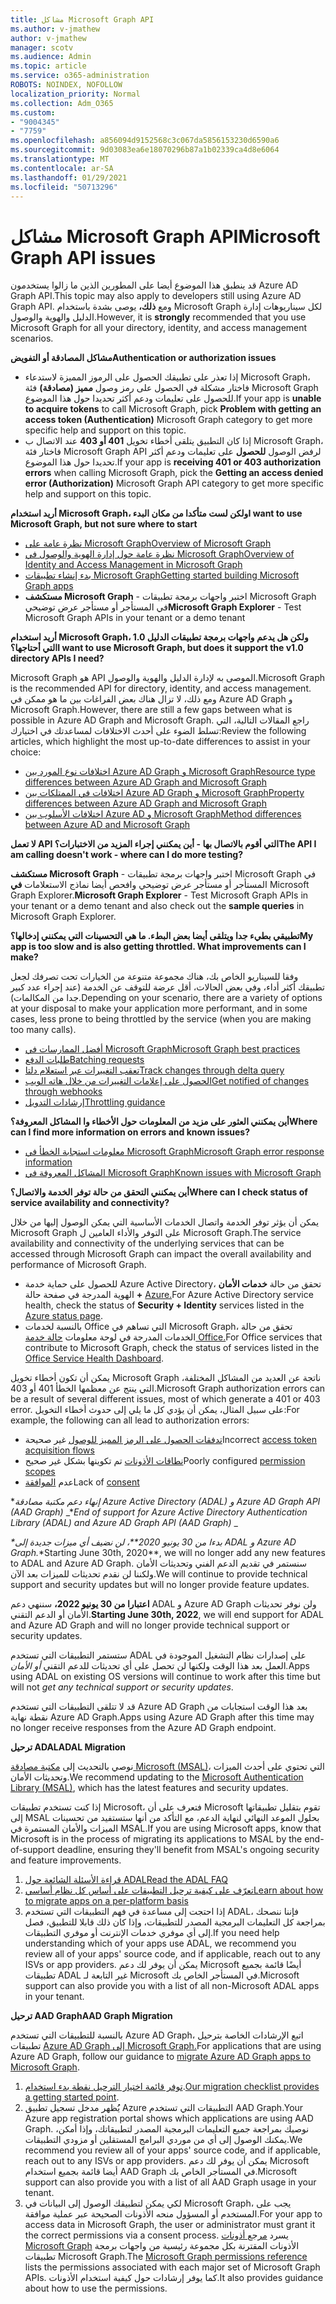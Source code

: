 ```yaml
---
title: مشاكل Microsoft Graph API
ms.author: v-jmathew
author: v-jmathew
manager: scotv
ms.audience: Admin
ms.topic: article
ms.service: o365-administration
ROBOTS: NOINDEX, NOFOLLOW
localization_priority: Normal
ms.collection: Adm_O365
ms.custom:
- "9004345"
- "7759"
ms.openlocfilehash: a856094d9152568c3c067da5856153230d6590a6
ms.sourcegitcommit: 9d03083ea6e18070296b87a1b02339ca4d8e6064
ms.translationtype: MT
ms.contentlocale: ar-SA
ms.lasthandoff: 01/29/2021
ms.locfileid: "50713296"
---
```

# <a name="microsoft-graph-api-issues"></a><span data-ttu-id="b7d8a-102">مشاكل Microsoft Graph API</span><span class="sxs-lookup"><span data-stu-id="b7d8a-102">Microsoft Graph API issues</span></span>

<span data-ttu-id="b7d8a-103">قد ينطبق هذا الموضوع أيضا على المطورين الذين ما زالوا يستخدمون Azure AD Graph API.</span><span class="sxs-lookup"><span data-stu-id="b7d8a-103">This topic may also apply to developers still using Azure AD Graph API.</span></span> <span data-ttu-id="b7d8a-104">ومع **ذلك،** يوصى بشدة باستخدام Microsoft Graph لكل سيناريوهات إدارة الدليل والهوية والوصول.</span><span class="sxs-lookup"><span data-stu-id="b7d8a-104">However, it is **strongly** recommended that you use Microsoft Graph for all your directory, identity, and access management scenarios.</span></span>

<span data-ttu-id="b7d8a-105">**مشاكل المصادقة أو التفويض**</span><span class="sxs-lookup"><span data-stu-id="b7d8a-105">**Authentication or authorization issues**</span></span>

- <span data-ttu-id="b7d8a-106">إذا تعذر  على تطبيقك الحصول على الرموز المميزة لاستدعاء Microsoft Graph، فاختار مشكلة في الحصول على رمز وصول **مميز (مصادقة)** فئة Microsoft Graph للحصول على تعليمات ودعم أكثر تحديدا حول هذا الموضوع.</span><span class="sxs-lookup"><span data-stu-id="b7d8a-106">If your app is **unable to acquire tokens** to call Microsoft Graph, pick **Problem with getting an access token (Authentication)** Microsoft Graph category to get more specific help and support on this topic.</span></span>
- <span data-ttu-id="b7d8a-107">إذا كان التطبيق يتلقى أخطاء تخويل **401 أو 403** عند الاتصال ب Microsoft Graph، فاختار فئة Microsoft Graph API لرفض الوصول **للحصول** على تعليمات ودعم أكثر تحديدا حول هذا الموضوع.</span><span class="sxs-lookup"><span data-stu-id="b7d8a-107">If your app is **receiving 401 or 403 authorization errors** when calling Microsoft Graph, pick the **Getting an access denied error (Authorization)** Microsoft Graph API category to get more specific help and support on this topic.</span></span>

<span data-ttu-id="b7d8a-108">**أريد استخدام Microsoft Graph، ولكن لست متأكدا من مكان البدء**</span><span class="sxs-lookup"><span data-stu-id="b7d8a-108">**I want to use Microsoft Graph, but not sure where to start**</span></span>

- [<span data-ttu-id="b7d8a-109">نظرة عامة على Microsoft Graph</span><span class="sxs-lookup"><span data-stu-id="b7d8a-109">Overview of Microsoft Graph</span></span>](https://docs.microsoft.com/graph/overview)
- [<span data-ttu-id="b7d8a-110">نظرة عامة حول إدارة الهوية والوصول في Microsoft Graph</span><span class="sxs-lookup"><span data-stu-id="b7d8a-110">Overview of Identity and Access Management in Microsoft Graph</span></span>](https://docs.microsoft.com/graph/azuread-identity-access-management-concept-overview)
- [<span data-ttu-id="b7d8a-111">بدء إنشاء تطبيقات Microsoft Graph</span><span class="sxs-lookup"><span data-stu-id="b7d8a-111">Getting started building Microsoft Graph apps</span></span>](https://docs.microsoft.com/graph/)
- <span data-ttu-id="b7d8a-112">**مستكشف Microsoft Graph** - اختبر واجهات برمجة تطبيقات Microsoft Graph في المستأجر أو مستأجر عرض توضيحي</span><span class="sxs-lookup"><span data-stu-id="b7d8a-112">**Microsoft Graph Explorer** - Test Microsoft Graph APIs in your tenant or a demo tenant</span></span>

<span data-ttu-id="b7d8a-113">**أريد استخدام Microsoft Graph، ولكن هل يدعم واجهات برمجة تطبيقات الدليل 1.0 التي أحتاجها؟**</span><span class="sxs-lookup"><span data-stu-id="b7d8a-113">**I want to use Microsoft Graph, but does it support the v1.0 directory APIs I need?**</span></span>

<span data-ttu-id="b7d8a-114">Microsoft Graph هو API الموصى به لإدارة الدليل والهوية والوصول.</span><span class="sxs-lookup"><span data-stu-id="b7d8a-114">Microsoft Graph is the recommended API for directory, identity, and access management.</span></span> <span data-ttu-id="b7d8a-115">ومع ذلك، لا تزال هناك بعض الفراغات بين ما هو ممكن في Azure AD Graph و Microsoft Graph.</span><span class="sxs-lookup"><span data-stu-id="b7d8a-115">However, there are still a few gaps between what is possible in Azure AD Graph and Microsoft Graph.</span></span> <span data-ttu-id="b7d8a-116">راجع المقالات التالية، التي تسلط الضوء على أحدث الاختلافات لمساعدتك في اختيارك:</span><span class="sxs-lookup"><span data-stu-id="b7d8a-116">Review the following articles, which highlight the most up-to-date differences to assist in your choice:</span></span>

- [<span data-ttu-id="b7d8a-117">اختلافات نوع المورد بين Azure AD Graph و Microsoft Graph</span><span class="sxs-lookup"><span data-stu-id="b7d8a-117">Resource type differences between Azure AD Graph and Microsoft Graph</span></span>](https://docs.microsoft.com/graph/migrate-azure-ad-graph-resource-differences)
- [<span data-ttu-id="b7d8a-118">اختلافات في الممتلكات بين Azure AD Graph و Microsoft Graph</span><span class="sxs-lookup"><span data-stu-id="b7d8a-118">Property differences between Azure AD Graph and Microsoft Graph</span></span>](https://docs.microsoft.com/graph/migrate-azure-ad-graph-property-differences)
- [<span data-ttu-id="b7d8a-119">اختلافات الأسلوب بين Azure AD و Microsoft Graph</span><span class="sxs-lookup"><span data-stu-id="b7d8a-119">Method differences between Azure AD and Microsoft Graph</span></span>](https://docs.microsoft.com/graph/migrate-azure-ad-graph-method-differences)

<span data-ttu-id="b7d8a-120">**لا تعمل API التي أقوم بالاتصال بها - أين يمكنني إجراء المزيد من الاختبارات؟**</span><span class="sxs-lookup"><span data-stu-id="b7d8a-120">**The API I am calling doesn't work - where can I do more testing?**</span></span>

<span data-ttu-id="b7d8a-121">**مستكشف Microsoft Graph** - اختبر واجهات برمجة تطبيقات Microsoft Graph في المستأجر أو مستأجر عرض توضيحي وافحص أيضا نماذج الاستعلامات **في** Microsoft Graph Explorer.</span><span class="sxs-lookup"><span data-stu-id="b7d8a-121">**Microsoft Graph Explorer** - Test Microsoft Graph APIs in your tenant or a demo tenant and also check out the **sample queries** in Microsoft Graph Explorer.</span></span>

<span data-ttu-id="b7d8a-122">**تطبيقي بطيء جدا ويتلقى أيضا بعض البطء. ما هي التحسينات التي يمكنني إدخالها؟**</span><span class="sxs-lookup"><span data-stu-id="b7d8a-122">**My app is too slow and is also getting throttled. What improvements can I make?**</span></span>

<span data-ttu-id="b7d8a-123">وفقا للسيناريو الخاص بك، هناك مجموعة متنوعة من الخيارات تحت تصرفك لجعل تطبيقك أكثر أداء، وفي بعض الحالات، أقل عرضة للتوقف عن الخدمة (عند إجراء عدد كبير جدا من المكالمات).</span><span class="sxs-lookup"><span data-stu-id="b7d8a-123">Depending on your scenario, there are a variety of options at your disposal to make your application more performant, and in some cases, less prone to being throttled by the service (when you are making too many calls).</span></span>

- [<span data-ttu-id="b7d8a-124">أفضل الممارسات في Microsoft Graph</span><span class="sxs-lookup"><span data-stu-id="b7d8a-124">Microsoft Graph best practices</span></span>](https://docs.microsoft.com/graph/best-practices-concept)
- [<span data-ttu-id="b7d8a-125">طلبات الدفع</span><span class="sxs-lookup"><span data-stu-id="b7d8a-125">Batching requests</span></span>](https://docs.microsoft.com/graph/json-batching)
- [<span data-ttu-id="b7d8a-126">تعقب التغييرات عبر استعلام دلتا</span><span class="sxs-lookup"><span data-stu-id="b7d8a-126">Track changes through delta query</span></span>](https://docs.microsoft.com/graph/delta-query-overview)
- [<span data-ttu-id="b7d8a-127">الحصول على إعلامات التغييرات من خلال هاته الويب</span><span class="sxs-lookup"><span data-stu-id="b7d8a-127">Get notified of changes through webhooks</span></span>](https://docs.microsoft.com/graph/webhooks)
- [<span data-ttu-id="b7d8a-128">إرشادات التدويل</span><span class="sxs-lookup"><span data-stu-id="b7d8a-128">Throttling guidance</span></span>](https://docs.microsoft.com/graph/throttling)

<span data-ttu-id="b7d8a-129">**أين يمكنني العثور على مزيد من المعلومات حول الأخطاء وا المشاكل المعروفة؟**</span><span class="sxs-lookup"><span data-stu-id="b7d8a-129">**Where can I find more information on errors and known issues?**</span></span>

- [<span data-ttu-id="b7d8a-130">معلومات استجابة الخطأ في Microsoft Graph</span><span class="sxs-lookup"><span data-stu-id="b7d8a-130">Microsoft Graph error response information</span></span>](https://docs.microsoft.com/graph/errors)
- [<span data-ttu-id="b7d8a-131">المشاكل المعروفة في Microsoft Graph</span><span class="sxs-lookup"><span data-stu-id="b7d8a-131">Known issues with Microsoft Graph</span></span>](https://docs.microsoft.com/graph/known-issues)

<span data-ttu-id="b7d8a-132">**أين يمكنني التحقق من حالة توفر الخدمة والاتصال؟**</span><span class="sxs-lookup"><span data-stu-id="b7d8a-132">**Where can I check status of service availability and connectivity?**</span></span>

<span data-ttu-id="b7d8a-133">يمكن أن يؤثر توفر الخدمة واتصال الخدمات الأساسية التي يمكن الوصول إليها من خلال Microsoft Graph على التوفر والأداء العامين ل Microsoft Graph.</span><span class="sxs-lookup"><span data-stu-id="b7d8a-133">The service availability and connectivity of the underlying services that can be accessed through Microsoft Graph can impact the overall availability and performance of Microsoft Graph.</span></span>

- <span data-ttu-id="b7d8a-134">للحصول على حماية خدمة Azure Active Directory، تحقق من حالة **خدمات الأمان +** الهوية المدرجة في صفحة حالة [Azure.](https://azure.microsoft.com/status/)</span><span class="sxs-lookup"><span data-stu-id="b7d8a-134">For Azure Active Directory service health, check the status of **Security + Identity** services listed in the [Azure status page](https://azure.microsoft.com/status/).</span></span>
- <span data-ttu-id="b7d8a-135">بالنسبة لخدمات Office التي تساهم في Microsoft Graph، تحقق من حالة الخدمات المدرجة في لوحة معلومات [حالة خدمة Office.](https://portal.office.com/adminportal/home#/servicehealth)</span><span class="sxs-lookup"><span data-stu-id="b7d8a-135">For Office services that contribute to Microsoft Graph, check the status of services listed in the [Office Service Health Dashboard](https://portal.office.com/adminportal/home#/servicehealth).</span></span>

<span data-ttu-id="b7d8a-136">يمكن أن تكون أخطاء تخويل Microsoft Graph ناتجة عن العديد من المشاكل المختلفة، التي ينتج عن معظمها الخطأ 401 أو 403.</span><span class="sxs-lookup"><span data-stu-id="b7d8a-136">Microsoft Graph authorization errors can be a result of several different issues, most of which generate a 401 or 403 error.</span></span> <span data-ttu-id="b7d8a-137">على سبيل المثال، يمكن أن يؤدي كل ما يلي إلى حدوث أخطاء التخويل:</span><span class="sxs-lookup"><span data-stu-id="b7d8a-137">For example, the following can all lead to authorization errors:</span></span>

- <span data-ttu-id="b7d8a-138">[تدفقات الحصول على الرمز المميز للوصول](https://docs.microsoft.com/azure/active-directory/develop/active-directory-authentication-scenarios) غير صحيحة</span><span class="sxs-lookup"><span data-stu-id="b7d8a-138">Incorrect [access token acquisition flows](https://docs.microsoft.com/azure/active-directory/develop/active-directory-authentication-scenarios)</span></span>
- <span data-ttu-id="b7d8a-139">[نطاقات الأذونات](https://docs.microsoft.com/azure/active-directory/develop/active-directory-v2-scopes) تم تكوينها بشكل غير صحيح</span><span class="sxs-lookup"><span data-stu-id="b7d8a-139">Poorly configured [permission scopes](https://docs.microsoft.com/azure/active-directory/develop/active-directory-v2-scopes)</span></span>
- <span data-ttu-id="b7d8a-140">عدم [الموافقة](https://docs.microsoft.com/azure/active-directory/develop/active-directory-devhowto-multi-tenant-overview#understanding-user-and-admin-consent)</span><span class="sxs-lookup"><span data-stu-id="b7d8a-140">Lack of [consent](https://docs.microsoft.com/azure/active-directory/develop/active-directory-devhowto-multi-tenant-overview#understanding-user-and-admin-consent)</span></span>

<span data-ttu-id="b7d8a-141">\**_إنهاء دعم مكتبة مصادقة Azure Active Directory (ADAL) و Azure AD Graph API (AAD Graph)_* _</span><span class="sxs-lookup"><span data-stu-id="b7d8a-141">\**_End of support for Azure Active Directory Authentication Library (ADAL) and Azure AD Graph API (AAD Graph)_* _</span></span>

<span data-ttu-id="b7d8a-142">_\*بدءا من 30 يونيو 2020\*\*، لن نضيف أي ميزات جديدة إلى ADAL و Azure AD Graph.</span><span class="sxs-lookup"><span data-stu-id="b7d8a-142">_\*Starting June 30th, 2020\*\*, we will no longer add any new features to ADAL and Azure AD Graph.</span></span> <span data-ttu-id="b7d8a-143">سنستمر في تقديم الدعم الفني وتحديثات الأمان ولكننا لن نقدم تحديثات للميزات بعد الآن.</span><span class="sxs-lookup"><span data-stu-id="b7d8a-143">We will continue to provide technical support and security updates but will no longer provide feature updates.</span></span>

<span data-ttu-id="b7d8a-144">**اعتبارا من 30 يونيو 2022،** سننهي دعم ADAL و Azure AD Graph ولن نوفر تحديثات الأمان أو الدعم التقني.</span><span class="sxs-lookup"><span data-stu-id="b7d8a-144">**Starting June 30th, 2022**, we will end support for ADAL and Azure AD Graph and will no longer provide technical support or security updates.</span></span>

<span data-ttu-id="b7d8a-145">ستستمر التطبيقات التي تستخدم ADAL على إصدارات نظام التشغيل الموجودة في العمل بعد هذا الوقت ولكنها لن تحصل على أي تحديثات للدعم التقني *أو الأمان.*</span><span class="sxs-lookup"><span data-stu-id="b7d8a-145">Apps using ADAL on existing OS versions will continue to work after this time but will not *get any technical support or security updates*.</span></span>

<span data-ttu-id="b7d8a-146">قد لا تتلقى التطبيقات التي تستخدم Azure AD Graph بعد هذا الوقت استجابات من نقطة نهاية Azure AD Graph.</span><span class="sxs-lookup"><span data-stu-id="b7d8a-146">Apps using Azure AD Graph after this time may no longer receive responses from the Azure AD Graph endpoint.</span></span>

<span data-ttu-id="b7d8a-147">**ترحيل ADAL**</span><span class="sxs-lookup"><span data-stu-id="b7d8a-147">**ADAL Migration**</span></span>

<span data-ttu-id="b7d8a-148">نوصي بالتحديث إلى [مكتبة مصادقة Microsoft (MSAL)](https://docs.microsoft.com/azure/active-directory/develop/v2-overview)، التي تحتوي على أحدث الميزات وتحديثات الأمان.</span><span class="sxs-lookup"><span data-stu-id="b7d8a-148">We recommend updating to the [Microsoft Authentication Library (MSAL)](https://docs.microsoft.com/azure/active-directory/develop/v2-overview), which has the latest features and security updates.</span></span>

<span data-ttu-id="b7d8a-149">إذا كنت تستخدم تطبيقات Microsoft، فتعرف على أن Microsoft تقوم بتقليل تطبيقاتها إلى MSAL بحلول الموعد النهائي لنهاية الدعم، مع التأكد من أنها ستستفيد من تحسينات الميزات والأمان المستمرة في MSAL.</span><span class="sxs-lookup"><span data-stu-id="b7d8a-149">If you are using Microsoft apps, know that Microsoft is in the process of migrating its applications to MSAL by the end-of-support deadline, ensuring they'll benefit from MSAL's ongoing security and feature improvements.</span></span>

1. [<span data-ttu-id="b7d8a-150">قراءة الأسئلة الشائعة حول ADAL</span><span class="sxs-lookup"><span data-stu-id="b7d8a-150">Read the ADAL FAQ</span></span>](https://docs.microsoft.com/azure/active-directory/develop/msal-migration#frequently-asked-questions-faq)
2. [<span data-ttu-id="b7d8a-151">تعرّف على كيفية ترحيل التطبيقات على أساس كل نظام أساسي</span><span class="sxs-lookup"><span data-stu-id="b7d8a-151">Learn about how to migrate apps on a per-platform basis</span></span>](https://docs.microsoft.com/azure/active-directory/develop/msal-migration#frequently-asked-questions-faq)
3. <span data-ttu-id="b7d8a-152">إذا احتجت إلى مساعدة في فهم التطبيقات التي تستخدم ADAL، فإننا ننصحك بمراجعة كل التعليمات البرمجية المصدر للتطبيقات، وإذا كان ذلك قابلا للتطبيق، فصل إلى أي موفري خدمات الإنترنت أو موفري التطبيقات.</span><span class="sxs-lookup"><span data-stu-id="b7d8a-152">If you need help understanding which of your apps use ADAL, we recommend you review all of your apps' source code, and if applicable, reach out to any ISVs or app providers.</span></span> <span data-ttu-id="b7d8a-153">يمكن أن يوفر لك دعم Microsoft أيضًا قائمة بجميع تطبيقات ADAL غير التابعة لـ Microsoft في المستأجر الخاص بك.</span><span class="sxs-lookup"><span data-stu-id="b7d8a-153">Microsoft support can also provide you with a list of all non-Microsoft ADAL apps in your tenant.</span></span>

<span data-ttu-id="b7d8a-154">**ترحيل AAD Graph**</span><span class="sxs-lookup"><span data-stu-id="b7d8a-154">**AAD Graph Migration**</span></span>

<span data-ttu-id="b7d8a-155">بالنسبة للتطبيقات التي تستخدم Azure AD Graph، اتبع الإرشادات الخاصة بترحيل تطبيقات [Azure AD Graph إلى Microsoft Graph.](https://docs.microsoft.com/graph/migrate-azure-ad-graph-overview)</span><span class="sxs-lookup"><span data-stu-id="b7d8a-155">For applications that are using Azure AD Graph, follow our guidance to [migrate Azure AD Graph apps to Microsoft Graph](https://docs.microsoft.com/graph/migrate-azure-ad-graph-overview).</span></span>

1. <span data-ttu-id="b7d8a-156">[توفر قائمة اختيار الترحيل نقطة بدء استخدام](https://docs.microsoft.com/graph/migrate-azure-ad-graph-planning-checklist).</span><span class="sxs-lookup"><span data-stu-id="b7d8a-156">[Our migration checklist provides a getting started point](https://docs.microsoft.com/graph/migrate-azure-ad-graph-planning-checklist).</span></span>
2. <span data-ttu-id="b7d8a-157">يُُظهر مدخل تسجيل تطبيق Azure التطبيقات التي تستخدم AAD Graph.</span><span class="sxs-lookup"><span data-stu-id="b7d8a-157">Your Azure app registration portal shows which applications are using AAD Graph.</span></span> <span data-ttu-id="b7d8a-158">نوصيك بمراجعة جميع التعليمات البرمجية المصدر لتطبيقاتك، وإذا أمكن، يمكنك الوصول إلى أي من موردي البرامج المستقلين أو مزودي التطبيقات.</span><span class="sxs-lookup"><span data-stu-id="b7d8a-158">We recommend you review all of your apps' source code, and if applicable, reach out to any ISVs or app providers.</span></span> <span data-ttu-id="b7d8a-159">يمكن أن يوفر لك دعم Microsoft أيضا قائمة بجميع استخدام AAD Graph في المستأجر الخاص بك.</span><span class="sxs-lookup"><span data-stu-id="b7d8a-159">Microsoft support can also provide you with a list of all AAD Graph usage in your tenant.</span></span>
3. <span data-ttu-id="b7d8a-160">لكي يمكن لتطبيقك الوصول إلى البيانات في Microsoft Graph، يجب على المستخدم أو المسؤول منحه الأذونات الصحيحة عبر عملية موافقة.</span><span class="sxs-lookup"><span data-stu-id="b7d8a-160">For your app to access data in Microsoft Graph, the user or administrator must grant it the correct permissions via a consent process.</span></span> <span data-ttu-id="b7d8a-161">يسرد [مرجع أذونات Microsoft Graph](https://docs.microsoft.com/graph/permissions-reference) الأذونات المقترنة بكل مجموعة رئيسية من واجهات برمجة تطبيقات Microsoft Graph.</span><span class="sxs-lookup"><span data-stu-id="b7d8a-161">The [Microsoft Graph permissions reference](https://docs.microsoft.com/graph/permissions-reference) lists the permissions associated with each major set of Microsoft Graph APIs.</span></span> <span data-ttu-id="b7d8a-162">كما يوفر إرشادات حول كيفية استخدام الأذونات.</span><span class="sxs-lookup"><span data-stu-id="b7d8a-162">It also provides guidance about how to use the permissions.</span></span>
